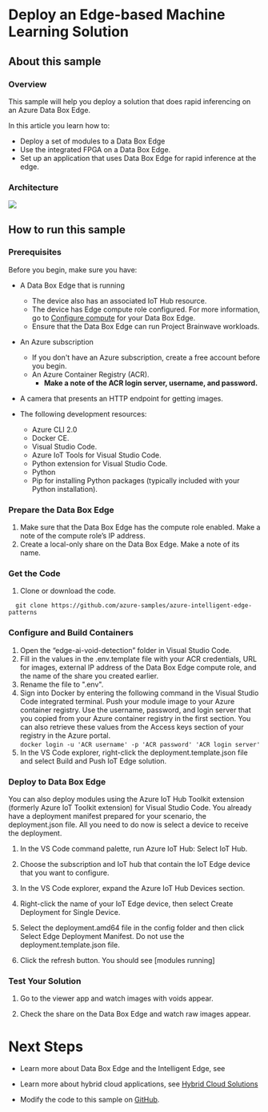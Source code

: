 # Deploy an Edge-based Machine Learning Solution
## About this sample
### Overview
This sample will help you deploy a solution that does rapid
inferencing on an Azure Data Box Edge.

In this article you learn how to:
  - Deploy a set of modules to a Data Box Edge
  - Use the integrated FPGA on a Data Box Edge.
  - Set up an application that uses Data Box Edge for rapid inference at
    the edge.

### Architecture
![](/edgeai-media/media/image1.png)

## How to run this sample
### Prerequisites
Before you begin, make sure you have:
  - A Data Box Edge that is running
      - The device also has an associated IoT Hub resource.
      - The device has Edge compute role configured. For more
        information, go to [<span class="underline">Configure
        compute</span>](https://docs.microsoft.com/en-us/azure/databox-online/data-box-edge-deploy-configure-compute#configure-compute) for
        your Data Box Edge.
      - Ensure that the Data Box Edge can run Project Brainwave
        workloads.

  - An Azure subscription
      - If you don't have an Azure subscription, create a free account
        before you begin.
      - An Azure Container Registry (ACR).
          - **Make a note of the ACR login server, username, and
            password.**
  - A camera that presents an HTTP endpoint for getting images.
  - The following development resources:
      - Azure CLI 2.0    
      - Docker CE.    
      - Visual Studio Code.    
      - Azure IoT Tools for Visual Studio Code.    
      - Python extension for Visual Studio Code.    
      - Python    
      - Pip for installing Python packages (typically included with your
        Python installation).

### Prepare the Data Box Edge

1.  Make sure that the Data Box Edge has the compute role enabled. Make
    a note of the compute role’s IP address.
2.  Create a local-only share on the Data Box Edge. Make a note of its
    name.

### Get the Code

1.  Clone or download the code.
```
  git clone https://github.com/azure-samples/azure-intelligent-edge-patterns
```
### Configure and Build Containers
1.  Open the “edge-ai-void-detection” folder in Visual Studio Code.
2.  Fill in the values in the .env.template file with your ACR credentials, URL
    for images, external IP address of the Data Box Edge compute role,
    and the name of the share you created earlier.
3.  Rename the file to ".env".
4.  Sign into Docker by entering the following command in the Visual
    Studio Code integrated terminal. Push your module image to your
    Azure container registry. Use the username, password, and login
    server that you copied from your Azure container registry in the
    first section. You can also retrieve these values from the Access
    keys section of your registry in the Azure portal.    
`docker login -u 'ACR username' -p 'ACR password' 'ACR login
        server'`
5.  In the VS Code explorer, right-click the deployment.template.json
    file and select Build and Push IoT Edge solution.

### Deploy to Data Box Edge

You can also deploy modules using the Azure IoT Hub Toolkit extension
(formerly Azure IoT Toolkit extension) for Visual Studio Code. You
already have a deployment manifest prepared for your scenario, the
deployment.json file. All you need to do now is select a device to
receive the deployment.

1.  In the VS Code command palette, run Azure IoT Hub: Select IoT Hub.

2.  Choose the subscription and IoT hub that contain the IoT Edge device
    that you want to configure.

3.  In the VS Code explorer, expand the Azure IoT Hub Devices section.

4.  Right-click the name of your IoT Edge device, then select Create
    Deployment for Single Device.

5.  Select the deployment.amd64 file in the config folder and then click
    Select Edge Deployment Manifest. Do not use the
    deployment.template.json file.

6.  Click the refresh button. You should see \[modules running\]

### Test Your Solution

1.  Go to the viewer app and watch images with voids appear.

2.  Check the share on the Data Box Edge and watch raw images appear.

# Next Steps

  - Learn more about Data Box Edge and the Intelligent Edge, see

  - Learn more about hybrid cloud applications, see [Hybrid Cloud
    Solutions](https://aka.ms/azsdevtutorials)

  - Modify the code to this sample on
    [GitHub](https://github.com/Azure-Samples/azure-intelligent-edge-patterns).
